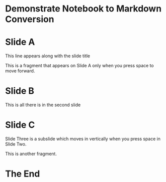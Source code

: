 

<!-- slide -->
# Demonstrate Notebook to Markdown Conversion

<!-- slide -->
# Slide A

This line appears along with the slide title

<!-- fragment -->
This is a fragment that appears on Slide A only when you press space to move forward.

<!-- slide -->
# Slide B

This is all there is in the second slide

<!-- subslide -->
# Slide C

Slide Three is a subslide which moves in vertically when you press space in Slide Two.

<!-- fragment -->
This is another fragment. 

<!-- slide -->
# The End
